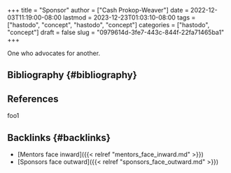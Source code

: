 +++
title = "Sponsor"
author = ["Cash Prokop-Weaver"]
date = 2022-12-03T11:19:00-08:00
lastmod = 2023-12-23T01:03:10-08:00
tags = ["hastodo", "concept", "hastodo", "concept"]
categories = ["hastodo", "concept"]
draft = false
slug = "0979614d-3fe7-443c-844f-22fa71465ba1"
+++

One who advocates for another.


## Bibliography {#bibliography}

## References

<style>.csl-entry{text-indent: -1.5em; margin-left: 1.5em;}</style><div class="csl-bib-body">
</div>

foo1


## Backlinks {#backlinks}

-   [Mentors face inward]({{< relref "mentors_face_inward.md" >}})
-   [Sponsors face outward]({{< relref "sponsors_face_outward.md" >}})
